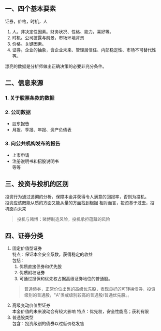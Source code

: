 ## 一、四个基本要素  
证券，价格，时机，人  
1. 人。非决定性因素。财务状况、性格、能力，喜好等。  
2. 时机。公司披露与前景，市场环境背景  
3. 价格。关键因素。
4. 证券。企业的抽象，含企业未来、管理层信任、内部稳定性、市场不可替代性等。  
  
漂亮的数据是分析师做出正确决策的必要非充分条件。  
  
## 二、信息来源
### 1. 关于股票条款的数据  
### 2. 公司数据  
+ 股东报告  
+ 月报、季报、年报、资产负债表  
### 3. 向公共机构发布的报告  
+ 上市申请  
+ 注册说明书和招股说明书  
等等  
## 三、投资与投机的区别  
投资行为通过透彻的分析，保障本金并获得令人满意的回报率，否则为投机。  
投资应该既能从质的方面又能从量的方面找到根据
相对而言，投资基于过去，投机面向未来  
> 投机与赌博：赌博制造风险，投机承担蕴藏的风险  
  
## 四、证券分类  
1. 固定价值型证券  
特点：保证本金安全系数，获得稳定的收益  
包括：  
   1. 优质直接债券和优先股  
   2. 优质附权证券  
   3. 可通过担保和优先权占据高级证券地位的普通股。  
   > 普通债券，正常价位出售的高级优先股，表现良好的可转换债券，投资级别的普通股，"A"类或级别较高的普通股/普通优先股。。
2. 高级变动价值型证券  
本金价值的未来波动会有较大影响
特点：优先权，安全性能高；获利有限  
3. 普通股类型  
包含：投资级别的债券以过低价格发售